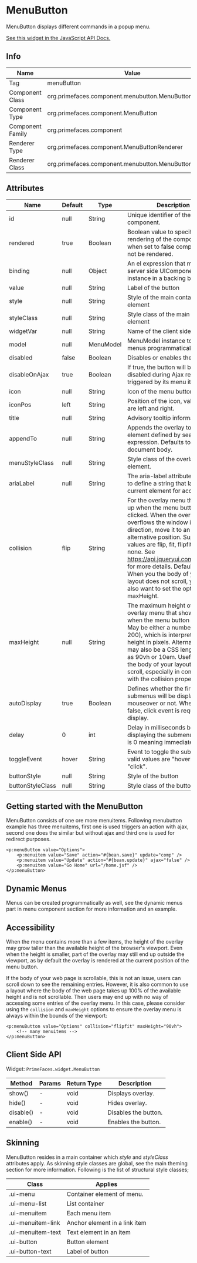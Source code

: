 # MenuButton

MenuButton displays different commands in a popup menu.

[See this widget in the JavaScript API Docs.](../jsdocs/classes/src_PrimeFaces.PrimeFaces.widget.MenuButton.html)

## Info

| Name | Value |
| --- | --- |
| Tag | menuButton
| Component Class | org.primefaces.component.menubutton.MenuButton
| Component Type | org.primefaces.component.MenuButton
| Component Family | org.primefaces.component |
| Renderer Type | org.primefaces.component.MenuButtonRenderer
| Renderer Class | org.primefaces.component.menubutton.MenuButtonRenderer

## Attributes

| Name | Default | Type | Description |
| --- | --- | --- | --- |
| id | null | String | Unique identifier of the component.
| rendered | true | Boolean | Boolean value to specify the rendering of the component, when set to false component will not be rendered.
| binding | null | Object | An el expression that maps to a server side UIComponent instance in a backing bean.
| value | null | String | Label of the button
| style | null | String | Style of the main container element
| styleClass | null | String | Style class of the main container element
| widgetVar | null | String | Name of the client side widget
| model | null | MenuModel | MenuModel instance to create menus programmatically
| disabled | false | Boolean | Disables or enables the button.
| disableOnAjax | true | Boolean | If true, the button will be disabled during Ajax requests triggered by its menu items.
| icon | null | String | Icon of the menu button.
| iconPos | left | String | Position of the icon, valid values are left and right.
| title | null | String | Advisory tooltip information.
| appendTo | null | String | Appends the overlay to the element defined by search expression. Defaults to document body.
| menuStyleClass | null | String | Style class of the overlay menu element.
| ariaLabel | null | String | The aria-label attribute is used to define a string that labels the current element for accessibility.
| collision | flip | String | For the overlay menu that shows up when the menu button is clicked. When the overlay menu overflows the window in some direction, move it to an alternative position. Supported values are flip, fit, flipfit and none. See https://api.jqueryui.com/position/ for more details. Defaults to flip. When you the body of your layout does not scroll, you may also want to set the option maxHeight.
| maxHeight | null | String | The maximum height of the overlay menu that shows up when the menu button is clicked. May be either a number (such as 200), which is interpreted as a height in pixels. Alternatively, may also be a CSS length such as 90vh or 10em. Useful in case the body of your layout does not scroll, especially in combination with the collision property.
| autoDisplay | true | Boolean | Defines whether the first level of submenus will be displayed on mouseover or not. When set to false, click event is required to display.
| delay | 0 | int | Delay in milliseconds before displaying the submenu. Default is 0 meaning immediate.
| toggleEvent | hover | String | Event to toggle the submenus, valid values are "hover" and "click".
| buttonStyle | null | String | Style of the button
| buttonStyleClass | null | String | Style class of the button

## Getting started with the MenuButton
MenuButton consists of one ore more menuitems. Following menubutton example has three
menuitems, first one is used triggers an action with ajax, second one does the similar but without
ajax and third one is used for redirect purposes.

```xhtml
<p:menuButton value="Options">
    <p:menuitem value="Save" action="#{bean.save}" update="comp" />
    <p:menuitem value="Update" action="#{bean.update}" ajax="false" />
    <p:menuitem value="Go Home" url="/home.jsf" />
</p:menuButton>
```
## Dynamic Menus
Menus can be created programmatically as well, see the dynamic menus part in menu component
section for more information and an example.

## Accessibility

When the menu contains more than a few items, the height of the overlay may grow taller than the available height of the browser's viewport. Even when the height is smaller, part of the overlay may still end up outside the viewport, as by default the overlay is rendered at the current position of the menu button.

If the body of your web page is scrollable, this is not an issue, users can scroll down to see the remaining entries. However, it is also common to use a layout where the body of the web page takes up 100% of the available height and is not scrollable. Then users may end up with no way of accessing some entries of the overlay menu. In this case, please consider using the `collision` and `maxHeight` options to ensure the overlay menu is always within the bounds of the viewport:

```xhtml
<p:menuButton value="Options" collision="flipfit" maxHeight="90vh">
    <!-- many menuitems -->
</p:menuButton>
```

## Client Side API
Widget: `PrimeFaces.widget.MenuButton`

| Method | Params | Return Type | Description |
| --- | --- | --- | --- |
| show() | - | void | Displays overlay.
| hide() | - | void | Hides overlay.
| disable() | - | void | Disables the button.
| enable() | - | void | Enables the button.

## Skinning
MenuButton resides in a main container which _style_ and _styleClass_ attributes apply. As skinning
style classes are global, see the main theming section for more information. Following is the list of
structural style classes;

| Class | Applies |
| --- | --- |
| .ui-menu | Container element of menu.
| .ui-menu-list | List container
| .ui-menuitem | Each menu item
| .ui-menuitem-link | Anchor element in a link item
| .ui-menuitem-text | Text element in an item
| .ui-button | Button element
| .ui-button-text | Label of button

